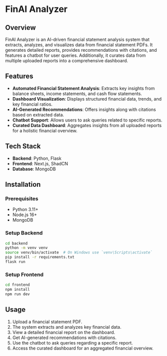 # FinAI Analyzer

## Overview
FinAI Analyzer is an AI-driven financial statement analysis system that extracts, analyzes, and visualizes data from financial statement PDFs. It generates detailed reports, provides recommendations with citations, and features a chatbot for user queries. Additionally, it curates data from multiple uploaded reports into a comprehensive dashboard.

## Features
- **Automated Financial Statement Analysis**: Extracts key insights from balance sheets, income statements, and cash flow statements.
- **Dashboard Visualization**: Displays structured financial data, trends, and key financial ratios.
- **AI-Generated Recommendations**: Offers insights along with citations based on extracted data.
- **Chatbot Support**: Allows users to ask queries related to specific reports.
- **Curated Data Dashboard**: Aggregates insights from all uploaded reports for a holistic financial overview.

## Tech Stack
- **Backend**: Python, Flask
- **Frontend**: Next.js, ShadCN
- **Database**: MongoDB

## Installation
### Prerequisites
- Python 3.11+
- Node.js 16+
- MongoDB

### Setup Backend
```bash
cd backend
python -m venv venv
source venv/bin/activate  # On Windows use `venv\Scripts\activate`
pip install -r requirements.txt
flask run
```

### Setup Frontend
```bash
cd frontend
npm install
npm run dev
```

## Usage
1. Upload a financial statement PDF.
2. The system extracts and analyzes key financial data.
3. View a detailed financial report on the dashboard.
4. Get AI-generated recommendations with citations.
5. Use the chatbot to ask queries regarding a specific report.
6. Access the curated dashboard for an aggregated financial overview.


